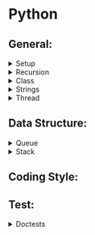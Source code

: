 # Python

## General:

<details>
<summary>Setup</summary>

- Installing Python 3.7:

- Make a python file executable:
  - Set the process to interpret our scripts by setting a **shebang** at the top of the *.py* file: `#!/usr/bin/env python3.7`
  - In the terminal, run the command: `$ chmod +x file_name.py`
  - In the terminal, run our python code by: `$ .\fileName.py`
- Adding scripts to our `$PATH`:
  - Create a folder where reusable modules (scripts) are stored
  - Add this folder to the $PATH in our `.bashrc`
  - E.g. `export PATH=$PATH:$HOME/bin`

</details>

<details>
<summary>Recursion</summary>

- Recursion depth default limit is rather low
- To raise it: `sys.setrecursionlimit(10**7)`
- To take advantage of bigger stack, we have to launch a new thread (see thread)
- Python doesn't support **tail-call optimization**
- For more details:
    - Python doc [Set Recusion Limit](https://docs.python.org/3.7/library/sys.html#sys.getrecursionlimit)
    - [Tail Recursion](https://chrispenner.ca/posts/python-tail-recursion)

</details>

<details>
<summary>Class</summary>

- Have multiple constructors?
  - Add a tuple of anonymous arguments: #args
  - Add a dictionary of named arguments: #kwargs
  - Define `__init__` method as: 
    -     class MyClass():
            def __init__(self, *args, **kwargs):
              default_value = -1
              self.attr1 = kwargs.get('arg1', default_value)
              self.attr2 = kwargs.get('arg2', default_value)
  - Define `__repr__` method to represent the class' information
    -     class MyClass():
            def __init__(self, *args, **kwargs):
              pass

            def __repr__(self):
              return (f"1st. attrubute is {self,attr1} "
                     +f"2nd. attrubute is {self,attr2}")
            
  - Instanciate `MyClass` with different arguments:
    -     c1 = MyClass(arg1=1, arg2=2, arg3=3)
          print("C1: ", c1) # C1: 1st. attribute is 1 2nd attribute is 2
          c2 = MyClass(arg2="2")
          print("C2: ", c2) # C2: 1st. attribute is None 2nd attribute is 2
  - E.g., 
    - let's define a function `f` as:
    -     def f(*args, **kwargs):
            print 'args: ', args, ' kwargs: ', kwargs
          
          >>> f('a')
          args:  ('a',)  kwargs:  {}
          >>> f(ar='a')
          args:  ()  kwargs:  {'ar': 'a'}
          >>> f(1,2,param=3)
          args:  (1, 2)  kwargs:  {'param': 3}
  - For more details about [calls](https://docs.python.org/3/reference/expressions.html#calls)

</details>

<details>
<summary>Strings</summary>

- String object is **immutable**: 
  - An immutable object can't be changed
  - Each time a string is assigned to a variable a new object is created in memory to represent the new value
- String concatenation:
  - To use a list of texts to append to 
  - To use join to convert the list to a string
  -     E.g. 1:
        ''.join(["char" for _ in range(2000)])
  -     E.g. 2:
        text_list = []
        for _ in range(2000):
          text_list.append("char")
        return ''.join(text_list)
  - For more [details](https://waymoot.org/home/python_string/)

</details>

<details>
<summary>Thread</summary>

- Library: threading
- Launch a new thread:
  -     threading.Thread(target=worker).start()
- Set the size of the thread stack:
  -     threading.stack_size(2**27)

</details>

## Data Structure:

<details>
<summary>Queue</summary>

</details>

<details>
<summary>Stack</summary>

</details>

## Coding Style:  
 
## Test:

<details>
<summary>Doctests</summary>

- We could add **doctest** in the **docstring** of a function or method
  -     class MyClass:
          def __init(self, a, b):
            self.val_1 = a
            self.val_2 = b
          
          def val_addition(self)
            """
            The function description

            doctest:
            >>>instance = MyClass(1,2)
            >>>instance.val_addition()
            3
            """

            return self.val_1 + self.val_2
  
  - It's a best practice to add doctest within  a docstring
    - What if we need more than 1 test case?
    - Todo: To check for more details

</details>